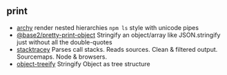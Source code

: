 ## print

- [archy](https://github.com/substack/node-archy) render nested hierarchies `npm ls` style with unicode pipes
- [@base2/pretty-print-object](https://github.com/Chris-Baker/pretty-print-object) Stringify an object/array like JSON.stringify just without all the double-quotes
- [stacktracey](https://github.com/xpl/stacktracey) Parses call stacks. Reads sources. Clean & filtered output. Sourcemaps. Node & browsers.
- [object-treeify](https://github.com/blackflux/object-treeify) Stringify Object as tree structure